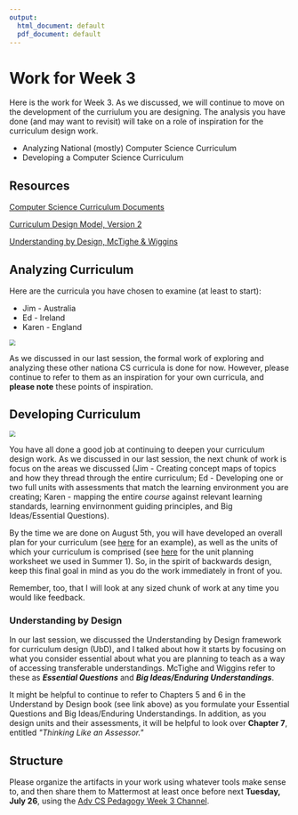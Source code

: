 ```yaml
---
output:
  html_document: default
  pdf_document: default
---
```

# Work for Week 3

Here is the work for Week 3. As we discussed, we will continue to move on the development of the curriulum you are designing. The analysis you have done (and may want to revisit) will take on a role of inspiration for the curriculum design work.
* Analyzing National (mostly) Computer Science Curriculum
* Developing a Computer Science Curriculum



## Resources 

[Computer Science Curriculum Documents](https://github.com/drardito/CS_Ed_Pedagogy_Summer_2022/blob/main/National%20Computer%20ScienceTechnology%20Curricula.md)

[Curriculum Design Model, Version 2](https://cmapscloud.ihmc.us/viewer/cmap/1Y74YZQ2D-2BHBYL0-455)

[Understanding by Design, McTighe & Wiggins](https://www.dropbox.com/s/84bxwxfyrnqkv9m/Understanding-by-Design-Expanded-2nd-Edition.pdf?dl=0)

## Analyzing Curriculum

Here are the curricula you have chosen to examine (at least to start):

* Jim - Australia
* Ed - Ireland
* Karen - England

<img src="https://images.unsplash.com/photo-1586941962765-d3896cc85ac8?ixlib=rb-1.2.1&ixid=MnwxMjA3fDB8MHxwaG90by1wYWdlfHx8fGVufDB8fHx8&auto=format&fit=crop&w=1170&q=80" style="zoom:67%;" />

As we discussed in our last session, the formal work of exploring and analyzing these other nationa CS curricula is done for now. However, please continue to refer to them as an inspiration for your own curricula, and **please note** these points of inspiration.


## Developing Curriculum

<img src="https://images.unsplash.com/photo-1618385418700-35dc948cdeec?ixlib=rb-1.2.1&ixid=MnwxMjA3fDB8MHxwaG90by1wYWdlfHx8fGVufDB8fHx8&auto=format&fit=crop&w=1170&q=80" style="zoom:67%;" />

You have all done a good job at continuing to deepen your curriculum design work. As we discussed in our last session, the next chunk of work is focus on the areas we discussed (Jim - Creating concept maps of topics and how they thread through the entire curriculum; Ed - Developing one or two full units with assessments that match the learning environment you are creating; Karen - mapping the entire *course* against relevant learning standards, learning envirnonment guiding principles, and Big Ideas/Essential Questions).

By the time we are done on August 5th, you will have developed an overall plan for your curriculum (see [here](https://github.com/drardito/CS_Ed_Pedagogy_Summer_2022/blob/main/Bartlett%20Environmental%20Course%20Curriculum.pdf) for an example), as well as the units of which your curriculum is comprised (see [here](https://docs.google.com/document/d/1lQpZdLgIvW9EtHDwPPsEsGUIFyibxw_8hwX65xdOZq0/edit?usp=sharing) for the unit planning worksheet we used in Summer 1). So, in the spirit of backwards design, keep this final goal in mind as you do the work immediately in front of you.

Remember, too, that I will look at any sized chunk of work at any time you would like feedback.


### Understanding by Design
In our last session, we discussed the Understanding by Design framework for curriculum design (UbD), and I talked about how it starts by focusing on what you consider essential about what you are planning to teach as a way of accessing transferable understandings. McTighe and Wiggins refer to these as ***Essential Questions*** and ***Big Ideas/Enduring Understandings***.

It might be helpful to continue to refer to Chapters 5 and 6 in the Understand by Design book (see link above) as you formulate your Essential Questions and Big Ideas/Enduring Understandings. In addition, as you design units and their assessments, it will be helpful to look over **Chapter 7**, entitled *"Thinking Like an Assessor."*

## Structure

Please organize the artifacts in your work using whatever tools make sense to, and then share them to Mattermost at least once before next **Tuesday, July 26**, using the [Adv CS Pedagogy Week 3 Channel](https://gardito-mattermost.us.reclaim.cloud/cspedagogy/channels/adv-cs-pedagogy-week-3).


